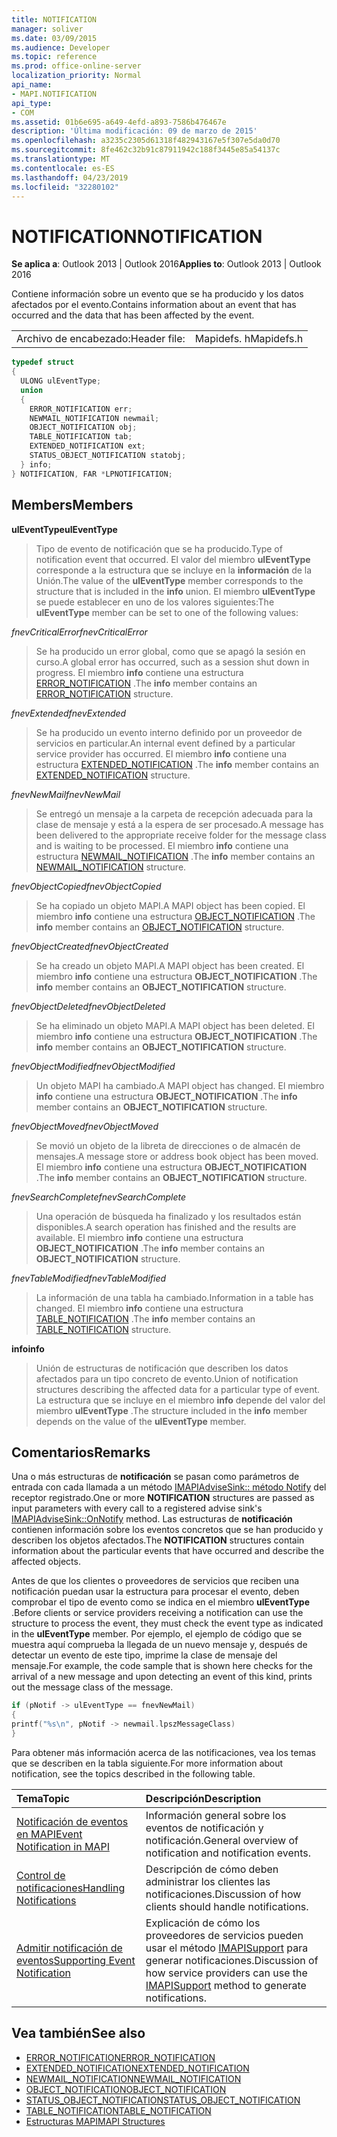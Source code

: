 ```yaml
---
title: NOTIFICATION
manager: soliver
ms.date: 03/09/2015
ms.audience: Developer
ms.topic: reference
ms.prod: office-online-server
localization_priority: Normal
api_name:
- MAPI.NOTIFICATION
api_type:
- COM
ms.assetid: 01b6e695-a649-4efd-a893-7586b476467e
description: 'Última modificación: 09 de marzo de 2015'
ms.openlocfilehash: a3235c2305d61318f482943167e5f307e5da0d70
ms.sourcegitcommit: 8fe462c32b91c87911942c188f3445e85a54137c
ms.translationtype: MT
ms.contentlocale: es-ES
ms.lasthandoff: 04/23/2019
ms.locfileid: "32280102"
---
```

# <a name="notification"></a><span data-ttu-id="42842-103">NOTIFICATION</span><span class="sxs-lookup"><span data-stu-id="42842-103">NOTIFICATION</span></span>
 
<span data-ttu-id="42842-104">**Se aplica a**: Outlook 2013 | Outlook 2016</span><span class="sxs-lookup"><span data-stu-id="42842-104">**Applies to**: Outlook 2013 | Outlook 2016</span></span> 
  
<span data-ttu-id="42842-105">Contiene información sobre un evento que se ha producido y los datos afectados por el evento.</span><span class="sxs-lookup"><span data-stu-id="42842-105">Contains information about an event that has occurred and the data that has been affected by the event.</span></span>
  
|||
|:-----|:-----|
|<span data-ttu-id="42842-106">Archivo de encabezado:</span><span class="sxs-lookup"><span data-stu-id="42842-106">Header file:</span></span>  <br/> |<span data-ttu-id="42842-107">Mapidefs. h</span><span class="sxs-lookup"><span data-stu-id="42842-107">Mapidefs.h</span></span>  <br/> |
   
```cpp
typedef struct
{
  ULONG ulEventType;
  union
  {
    ERROR_NOTIFICATION err;
    NEWMAIL_NOTIFICATION newmail;
    OBJECT_NOTIFICATION obj;
    TABLE_NOTIFICATION tab;
    EXTENDED_NOTIFICATION ext;
    STATUS_OBJECT_NOTIFICATION statobj;
  } info;
} NOTIFICATION, FAR *LPNOTIFICATION;

```

## <a name="members"></a><span data-ttu-id="42842-108">Members</span><span class="sxs-lookup"><span data-stu-id="42842-108">Members</span></span>

<span data-ttu-id="42842-109">**ulEventType**</span><span class="sxs-lookup"><span data-stu-id="42842-109">**ulEventType**</span></span>
  
> <span data-ttu-id="42842-110">Tipo de evento de notificación que se ha producido.</span><span class="sxs-lookup"><span data-stu-id="42842-110">Type of notification event that occurred.</span></span> <span data-ttu-id="42842-111">El valor del miembro **ulEventType** corresponde a la estructura que se incluye en la **información** de la Unión.</span><span class="sxs-lookup"><span data-stu-id="42842-111">The value of the **ulEventType** member corresponds to the structure that is included in the **info** union.</span></span> <span data-ttu-id="42842-112">El miembro **ulEventType** se puede establecer en uno de los valores siguientes:</span><span class="sxs-lookup"><span data-stu-id="42842-112">The **ulEventType** member can be set to one of the following values:</span></span> 
    
 <span data-ttu-id="42842-113">_fnevCriticalError_</span><span class="sxs-lookup"><span data-stu-id="42842-113">_fnevCriticalError_</span></span>
  
> <span data-ttu-id="42842-114">Se ha producido un error global, como que se apagó la sesión en curso.</span><span class="sxs-lookup"><span data-stu-id="42842-114">A global error has occurred, such as a session shut down in progress.</span></span> <span data-ttu-id="42842-115">El miembro **info** contiene una estructura [ERROR_NOTIFICATION](error_notification.md) .</span><span class="sxs-lookup"><span data-stu-id="42842-115">The **info** member contains an [ERROR_NOTIFICATION](error_notification.md) structure.</span></span> 
    
 <span data-ttu-id="42842-116">_fnevExtended_</span><span class="sxs-lookup"><span data-stu-id="42842-116">_fnevExtended_</span></span>
  
> <span data-ttu-id="42842-117">Se ha producido un evento interno definido por un proveedor de servicios en particular.</span><span class="sxs-lookup"><span data-stu-id="42842-117">An internal event defined by a particular service provider has occurred.</span></span> <span data-ttu-id="42842-118">El miembro **info** contiene una estructura [EXTENDED_NOTIFICATION](extended_notification.md) .</span><span class="sxs-lookup"><span data-stu-id="42842-118">The **info** member contains an [EXTENDED_NOTIFICATION](extended_notification.md) structure.</span></span> 
    
 <span data-ttu-id="42842-119">_fnevNewMail_</span><span class="sxs-lookup"><span data-stu-id="42842-119">_fnevNewMail_</span></span>
  
> <span data-ttu-id="42842-120">Se entregó un mensaje a la carpeta de recepción adecuada para la clase de mensaje y está a la espera de ser procesado.</span><span class="sxs-lookup"><span data-stu-id="42842-120">A message has been delivered to the appropriate receive folder for the message class and is waiting to be processed.</span></span> <span data-ttu-id="42842-121">El miembro **info** contiene una estructura [NEWMAIL_NOTIFICATION](newmail_notification.md) .</span><span class="sxs-lookup"><span data-stu-id="42842-121">The **info** member contains an [NEWMAIL_NOTIFICATION](newmail_notification.md) structure.</span></span> 
    
 <span data-ttu-id="42842-122">_fnevObjectCopied_</span><span class="sxs-lookup"><span data-stu-id="42842-122">_fnevObjectCopied_</span></span>
  
> <span data-ttu-id="42842-123">Se ha copiado un objeto MAPI.</span><span class="sxs-lookup"><span data-stu-id="42842-123">A MAPI object has been copied.</span></span> <span data-ttu-id="42842-124">El miembro **info** contiene una estructura [OBJECT_NOTIFICATION](object_notification.md) .</span><span class="sxs-lookup"><span data-stu-id="42842-124">The **info** member contains an [OBJECT_NOTIFICATION](object_notification.md) structure.</span></span> 
    
 <span data-ttu-id="42842-125">_fnevObjectCreated_</span><span class="sxs-lookup"><span data-stu-id="42842-125">_fnevObjectCreated_</span></span>
  
> <span data-ttu-id="42842-126">Se ha creado un objeto MAPI.</span><span class="sxs-lookup"><span data-stu-id="42842-126">A MAPI object has been created.</span></span> <span data-ttu-id="42842-127">El miembro **info** contiene una estructura **OBJECT_NOTIFICATION** .</span><span class="sxs-lookup"><span data-stu-id="42842-127">The **info** member contains an **OBJECT_NOTIFICATION** structure.</span></span> 
    
 <span data-ttu-id="42842-128">_fnevObjectDeleted_</span><span class="sxs-lookup"><span data-stu-id="42842-128">_fnevObjectDeleted_</span></span>
  
> <span data-ttu-id="42842-129">Se ha eliminado un objeto MAPI.</span><span class="sxs-lookup"><span data-stu-id="42842-129">A MAPI object has been deleted.</span></span> <span data-ttu-id="42842-130">El miembro **info** contiene una estructura **OBJECT_NOTIFICATION** .</span><span class="sxs-lookup"><span data-stu-id="42842-130">The **info** member contains an **OBJECT_NOTIFICATION** structure.</span></span> 
    
 <span data-ttu-id="42842-131">_fnevObjectModified_</span><span class="sxs-lookup"><span data-stu-id="42842-131">_fnevObjectModified_</span></span>
  
> <span data-ttu-id="42842-132">Un objeto MAPI ha cambiado.</span><span class="sxs-lookup"><span data-stu-id="42842-132">A MAPI object has changed.</span></span> <span data-ttu-id="42842-133">El miembro **info** contiene una estructura **OBJECT_NOTIFICATION** .</span><span class="sxs-lookup"><span data-stu-id="42842-133">The **info** member contains an **OBJECT_NOTIFICATION** structure.</span></span> 
    
 <span data-ttu-id="42842-134">_fnevObjectMoved_</span><span class="sxs-lookup"><span data-stu-id="42842-134">_fnevObjectMoved_</span></span>
  
> <span data-ttu-id="42842-135">Se movió un objeto de la libreta de direcciones o de almacén de mensajes.</span><span class="sxs-lookup"><span data-stu-id="42842-135">A message store or address book object has been moved.</span></span> <span data-ttu-id="42842-136">El miembro **info** contiene una estructura **OBJECT_NOTIFICATION** .</span><span class="sxs-lookup"><span data-stu-id="42842-136">The **info** member contains an **OBJECT_NOTIFICATION** structure.</span></span> 
    
 <span data-ttu-id="42842-137">_fnevSearchComplete_</span><span class="sxs-lookup"><span data-stu-id="42842-137">_fnevSearchComplete_</span></span>
  
> <span data-ttu-id="42842-138">Una operación de búsqueda ha finalizado y los resultados están disponibles.</span><span class="sxs-lookup"><span data-stu-id="42842-138">A search operation has finished and the results are available.</span></span> <span data-ttu-id="42842-139">El miembro **info** contiene una estructura **OBJECT_NOTIFICATION** .</span><span class="sxs-lookup"><span data-stu-id="42842-139">The **info** member contains an **OBJECT_NOTIFICATION** structure.</span></span> 
    
 <span data-ttu-id="42842-140">_fnevTableModified_</span><span class="sxs-lookup"><span data-stu-id="42842-140">_fnevTableModified_</span></span>
  
> <span data-ttu-id="42842-141">La información de una tabla ha cambiado.</span><span class="sxs-lookup"><span data-stu-id="42842-141">Information in a table has changed.</span></span> <span data-ttu-id="42842-142">El miembro **info** contiene una estructura [TABLE_NOTIFICATION](table_notification.md) .</span><span class="sxs-lookup"><span data-stu-id="42842-142">The **info** member contains an [TABLE_NOTIFICATION](table_notification.md) structure.</span></span> 
    
<span data-ttu-id="42842-143">**info**</span><span class="sxs-lookup"><span data-stu-id="42842-143">**info**</span></span>
  
> <span data-ttu-id="42842-144">Unión de estructuras de notificación que describen los datos afectados para un tipo concreto de evento.</span><span class="sxs-lookup"><span data-stu-id="42842-144">Union of notification structures describing the affected data for a particular type of event.</span></span> <span data-ttu-id="42842-145">La estructura que se incluye en el miembro **info** depende del valor del miembro **ulEventType** .</span><span class="sxs-lookup"><span data-stu-id="42842-145">The structure included in the **info** member depends on the value of the **ulEventType** member.</span></span> 
    
## <a name="remarks"></a><span data-ttu-id="42842-146">Comentarios</span><span class="sxs-lookup"><span data-stu-id="42842-146">Remarks</span></span>

<span data-ttu-id="42842-147">Una o más estructuras de **notificación** se pasan como parámetros de entrada con cada llamada a un método [IMAPIAdviseSink:: método Notify](imapiadvisesink-onnotify.md) del receptor registrado.</span><span class="sxs-lookup"><span data-stu-id="42842-147">One or more **NOTIFICATION** structures are passed as input parameters with every call to a registered advise sink's [IMAPIAdviseSink::OnNotify](imapiadvisesink-onnotify.md) method.</span></span> <span data-ttu-id="42842-148">Las estructuras de **notificación** contienen información sobre los eventos concretos que se han producido y describen los objetos afectados.</span><span class="sxs-lookup"><span data-stu-id="42842-148">The **NOTIFICATION** structures contain information about the particular events that have occurred and describe the affected objects.</span></span> 
  
<span data-ttu-id="42842-149">Antes de que los clientes o proveedores de servicios que reciben una notificación puedan usar la estructura para procesar el evento, deben comprobar el tipo de evento como se indica en el miembro **ulEventType** .</span><span class="sxs-lookup"><span data-stu-id="42842-149">Before clients or service providers receiving a notification can use the structure to process the event, they must check the event type as indicated in the **ulEventType** member.</span></span> <span data-ttu-id="42842-150">Por ejemplo, el ejemplo de código que se muestra aquí comprueba la llegada de un nuevo mensaje y, después de detectar un evento de este tipo, imprime la clase de mensaje del mensaje.</span><span class="sxs-lookup"><span data-stu-id="42842-150">For example, the code sample that is shown here checks for the arrival of a new message and upon detecting an event of this kind, prints out the message class of the message.</span></span> 
  
```cpp
if (pNotif -> ulEventType == fnevNewMail)
{
printf("%s\n", pNotif -> newmail.lpszMessageClass)
}

```

<span data-ttu-id="42842-151">Para obtener más información acerca de las notificaciones, vea los temas que se describen en la tabla siguiente.</span><span class="sxs-lookup"><span data-stu-id="42842-151">For more information about notification, see the topics described in the following table.</span></span>
  
|<span data-ttu-id="42842-152">**Tema**</span><span class="sxs-lookup"><span data-stu-id="42842-152">**Topic**</span></span>|<span data-ttu-id="42842-153">**Descripción**</span><span class="sxs-lookup"><span data-stu-id="42842-153">**Description**</span></span>|
|:-----|:-----|
|[<span data-ttu-id="42842-154">Notificación de eventos en MAPI</span><span class="sxs-lookup"><span data-stu-id="42842-154">Event Notification in MAPI</span></span>](event-notification-in-mapi.md) <br/> |<span data-ttu-id="42842-155">Información general sobre los eventos de notificación y notificación.</span><span class="sxs-lookup"><span data-stu-id="42842-155">General overview of notification and notification events.</span></span>  <br/> |
|[<span data-ttu-id="42842-156">Control de notificaciones</span><span class="sxs-lookup"><span data-stu-id="42842-156">Handling Notifications</span></span>](handling-notifications.md) <br/> |<span data-ttu-id="42842-157">Descripción de cómo deben administrar los clientes las notificaciones.</span><span class="sxs-lookup"><span data-stu-id="42842-157">Discussion of how clients should handle notifications.</span></span>  <br/> |
|[<span data-ttu-id="42842-158">Admitir notificación de eventos</span><span class="sxs-lookup"><span data-stu-id="42842-158">Supporting Event Notification</span></span>](supporting-event-notification.md) <br/> |<span data-ttu-id="42842-159">Explicación de cómo los proveedores de servicios pueden usar el método [IMAPISupport](imapisupportiunknown.md) para generar notificaciones.</span><span class="sxs-lookup"><span data-stu-id="42842-159">Discussion of how service providers can use the [IMAPISupport](imapisupportiunknown.md) method to generate notifications.</span></span>  <br/> |
   
## <a name="see-also"></a><span data-ttu-id="42842-160">Vea también</span><span class="sxs-lookup"><span data-stu-id="42842-160">See also</span></span>


- [<span data-ttu-id="42842-161">ERROR_NOTIFICATION</span><span class="sxs-lookup"><span data-stu-id="42842-161">ERROR_NOTIFICATION</span></span>](error_notification.md)  
- [<span data-ttu-id="42842-162">EXTENDED_NOTIFICATION</span><span class="sxs-lookup"><span data-stu-id="42842-162">EXTENDED_NOTIFICATION</span></span>](extended_notification.md)  
- [<span data-ttu-id="42842-163">NEWMAIL_NOTIFICATION</span><span class="sxs-lookup"><span data-stu-id="42842-163">NEWMAIL_NOTIFICATION</span></span>](newmail_notification.md)  
- [<span data-ttu-id="42842-164">OBJECT_NOTIFICATION</span><span class="sxs-lookup"><span data-stu-id="42842-164">OBJECT_NOTIFICATION</span></span>](object_notification.md)  
- [<span data-ttu-id="42842-165">STATUS_OBJECT_NOTIFICATION</span><span class="sxs-lookup"><span data-stu-id="42842-165">STATUS_OBJECT_NOTIFICATION</span></span>](status_object_notification.md)  
- [<span data-ttu-id="42842-166">TABLE_NOTIFICATION</span><span class="sxs-lookup"><span data-stu-id="42842-166">TABLE_NOTIFICATION</span></span>](table_notification.md)
- [<span data-ttu-id="42842-167">Estructuras MAPI</span><span class="sxs-lookup"><span data-stu-id="42842-167">MAPI Structures</span></span>](mapi-structures.md)

